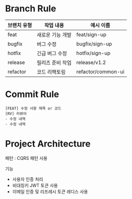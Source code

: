 # Branch Rule

| 브랜치 유형 | 작업 내용        | 예시 이름          |
| ----------- | ---------------- | ------------------ |
| feat        | 새로운 기능 개발 | feat/sign-up       |
| bugfix      | 버그 수정        | bugfix/sign-up     |
| hotfix      | 긴급 버그 수정   | hotfix/sign-up     |
| release     | 릴리즈 준비 작업 | release/v1.2       |
| refactor    | 코드 리팩토링    | refactor/common-ui |

# Commit Rule

```
[FEAT] 수정 사항 제목 or 코드
[RV] 리뷰어
- 수정 내역
- 수정 내역
```

# Project Architecture

패턴 : CQRS 패턴 사용

기능

- 사용자 인증 처리
- 비대칭키 JWT 토큰 사용
- 이메일 인증 및 리프레시 토큰 레디스 사용

